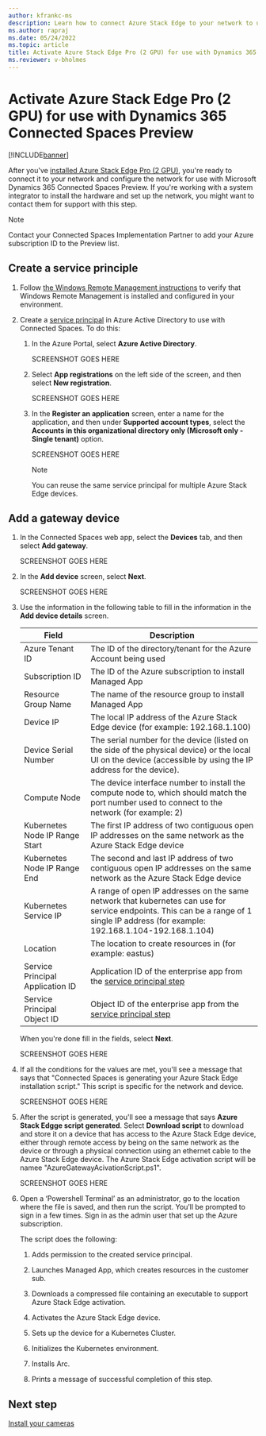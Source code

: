 ```yaml
---
author: kfrankc-ms
description: Learn how to connect Azure Stack Edge to your network to use with Dynamics 365 Connected Spaces Preview
ms.author: rapraj
ms.date: 05/24/2022
ms.topic: article
title: Activate Azure Stack Edge Pro (2 GPU) for use with Dynamics 365 Connected Spaces Preview
ms.reviewer: v-bholmes
---
```


# Activate Azure Stack Edge Pro (2 GPU) for use with Dynamics 365 Connected Spaces Preview

[!INCLUDE[banner](includes/banner.md)]

After you've [installed Azure Stack Edge Pro (2 GPU)](ase-install.md), you're ready to connect it to your network and configure the network for use with Microsoft Dynamics 365 Connected Spaces Preview. If you're working with a system integrator to install the hardware and set up the network, you might want to contact them for support with this step. 

> [!NOTE]
> Contact your Connected Spaces Implementation Partner to add your Azure subscription ID to the Preview list.

## Create a service principle

1. Follow [the Windows Remote Management instructions](/windows/win32/winrm/installation-and-configuration-for-windows-remote-management#quick-default-configuration) to verify that Windows Remote Management is installed and configured in your environment.

2. Create a [service principal](https://docs.microsoft.com/azure/active-directory/develop/app-objects-and-service-principals#service-principal-object) in Azure Active Directory to use with Connected Spaces. To do this:

    1. In the Azure Portal, select **Azure Active Directory**.

        SCREENSHOT GOES HERE
        
    2. Select **App registrations** on the left side of the screen, and then select **New registration**. 

        SCREENSHOT GOES HERE
        
    3. In the **Register an application** screen, enter a name for the application, and then under **Supported account types**, select the **Accounts in this organizational directory only (Microsoft only - Single tenant)** option. 

        SCREENSHOT GOES HERE

        > [!NOTE]
        > You can reuse the same service principal for multiple Azure Stack Edge devices. 

## Add a gateway device

1. In the Connected Spaces web app, select the **Devices** tab, and then select **Add gateway**. 

    SCREENSHOT GOES HERE

2. In the **Add device** screen, select **Next**.

    SCREENSHOT GOES HERE

3. Use the information in the following table to fill in the information in the **Add device details** screen. 
 
    |Field|Description|
    |------------------------------------------|-----------------------------------------------------------------------------------|
    |Azure Tenant ID|The ID of the directory/tenant for the Azure Account being used|  
    |Subscription ID|The ID of the Azure subscription to install Managed App| 
    |Resource Group Name|The name of the resource group to install Managed App| 
    |Device IP|The local IP address of the Azure Stack Edge device (for example: 192.168.1.100)| 
    |Device Serial Number|The serial number for the device (listed on the side of the physical device) or the local UI on the device (accessible by using the IP address for the device).| 
    |Compute Node|The device interface number to install the compute node to, which should match the port number used to connect to the network (for example: 2)|
    |Kubernetes Node IP Range Start|The first IP address of two contiguous open IP addresses on the same network as the Azure Stack Edge device| 
    |Kubernetes Node IP Range End|The second and last IP address of two contiguous open IP addresses on the same network as the Azure Stack Edge device| 
    |Kubernetes Service IP|A range of open IP addresses on the same network that kubernetes can use for service endpoints. This can be a range of 1 single IP address (for example: 192.168.1.104-192.168.1.104)| 
    |Location|The location to create resources in (for example: eastus)| 
    |Service Principal Application ID|Application ID of the enterprise app from the [service principal step](#create-a-service-principle)| 
    |Service Principal Object ID|Object ID of the enterprise app from the [service principal step](#create-a-service-principle)| 

    When you're done fill in the fields, select **Next**.

    SCREENSHOT GOES HERE

4. If all the conditions for the values are met, you'll see a message that says that "Connected Spaces is generating your Azure Stack Edge installation script." This script is specific for the network and device.

    SCREENSHOT GOES HERE

5.  After the script is generated, you'll see a message that says **Azure Stack Edgge script generated**. Select **Download script** to download and store it on a device that has access to the Azure Stack Edge device, either through remote access by being on the same network as the device or through a physical connection using an ethernet cable to the Azure Stack Edge device. The Azure Stack Edge activation script will be namee "AzureGatewayAcivationScript.ps1".

    SCREENSHOT GOES HERE

6. Open a ‘Powershell Terminal’ as an administrator, go to the location where the file is saved, and then run the script. You’ll be prompted to sign in a few times. Sign in as the admin user that set up the Azure subscription.  

    The script does the following: 

    1. Adds permission to the created service principal. 

    2. Launches Managed App, which creates resources in the customer sub. 

    3. Downloads a compressed file containing an executable to support Azure Stack Edge activation. 

    4. Activates the Azure Stack Edge device.

    5. Sets up the device for a Kubernetes Cluster. 

    6. Initializes the Kubernetes environment. 

    7. Installs Arc. 

    8. Prints a message of successful completion of this step.   

## Next step

[Install your cameras](install-cameras.md)
